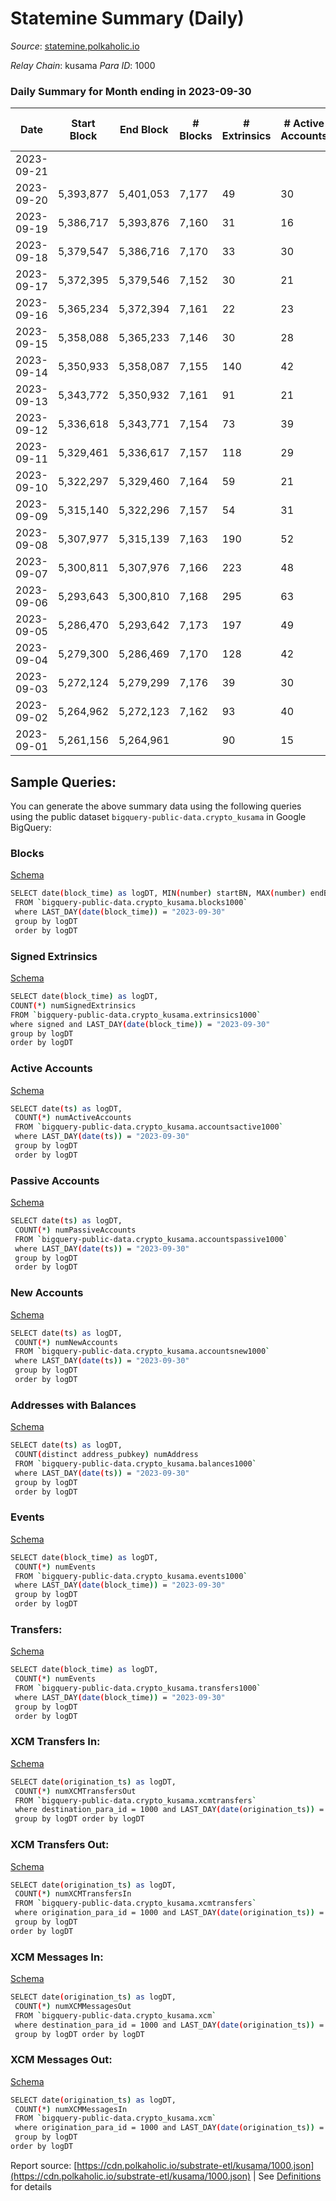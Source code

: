 # Statemine Summary (Daily)

_Source_: [statemine.polkaholic.io](https://statemine.polkaholic.io)

*Relay Chain*: kusama
*Para ID*: 1000



### Daily Summary for Month ending in 2023-09-30


| Date    | Start Block | End Block | # Blocks | # Extrinsics | # Active Accounts | # Passive Accounts | # New Accounts | # Addresses | # Events  | # Transfers ($USD) | # XCM Transfers In ($USD) | # XCM Transfers Out ($USD) | # XCM In | # XCM Out | Issues |
|---------|-------------|-----------|----------|--------------|-------------------|--------------------|----------------|-------------|-----------|--------------------|---------------------------|----------------------------|----------|-----------|--------|
| 2023-09-21 |  |  |  |  |  |  |  |  |  |   |   |   |  |  |  |
| 2023-09-20 | 5,393,877 | 5,401,053 | 7,177 | 49 | 30 | 12 | 4 | 62,917 | 15,648 | 915 ($1.36) |   |   |  |  |  |
| 2023-09-19 | 5,386,717 | 5,393,876 | 7,160 | 31 | 16 | 22 | 3 | 62,914 | 15,738 | 623 ($0.08) |   |   |  |  |  |
| 2023-09-18 | 5,379,547 | 5,386,716 | 7,170 | 33 | 30 | 10 | 1 | 62,912 | 15,521 | 753 ($117.94) | 11 ($1,163.13) | 12 ($636.12) | 11 | 12 |  |
| 2023-09-17 | 5,372,395 | 5,379,546 | 7,152 | 30 | 21 | 28 | 3 | 62,911 | 15,318 | 745 ($549.93) | 10 ($772.57) | 12 ($872.60) | 10 | 12 |  |
| 2023-09-16 | 5,365,234 | 5,372,394 | 7,161 | 22 | 23 | 13 | 3 | 62,909 | 15,229 | 564 ($0.43) | 8 ($1,113.73) | 10 ($527.93) | 11 | 11 |  |
| 2023-09-15 | 5,358,088 | 5,365,233 | 7,146 | 30 | 28 | 11 | 4 | 62,906 | 15,208 | 728 ($9.37) | 6 ($609.97) | 8 ($359.89) | 6 | 8 |  |
| 2023-09-14 | 5,350,933 | 5,358,087 | 7,155 | 140 | 42 |  | 4 | 62,903 | 16,675 | 1,505 ($3.77) | 11 ($1,722.17) | 10 ($1,137.30) | 11 | 10 |  |
| 2023-09-13 | 5,343,772 | 5,350,932 | 7,161 | 91 | 21 | 25 | 7 | 62,899 | 16,798 | 1,671 ($0.39) | 18 ($2,592.37) | 17 ($1,941.65) | 18 | 17 |  |
| 2023-09-12 | 5,336,618 | 5,343,771 | 7,154 | 73 | 39 | 11 | 5 | 62,892 | 16,693 | 1,578 ($0.82) | 26 ($7,735.35) | 31 ($3,458.58) | 30 | 34 |  |
| 2023-09-11 | 5,329,461 | 5,336,617 | 7,157 | 118 | 29 | 37 | 3 | 62,888 | 16,825 | 1,578 ($2.50) | 33 ($5,030.35) | 25 ($1,810.06) | 39 | 28 |  |
| 2023-09-10 | 5,322,297 | 5,329,460 | 7,164 | 59 | 21 | 25 | 7 | 62,886 | 16,327 | 1,280 ($43.93) | 25 ($5,135.63) | 13 ($2,864.71) | 25 | 13 |  |
| 2023-09-09 | 5,315,140 | 5,322,296 | 7,157 | 54 | 31 | 12 | 4 | 62,879 | 16,120 | 1,118 ($25.89) | 10 ($1,648.72) | 9 ($1,743.88) | 12 | 9 |  |
| 2023-09-08 | 5,307,977 | 5,315,139 | 7,163 | 190 | 52 | 12 | 10 | 62,875 | 19,585 | 3,215 ($45.65) | 29 ($17,442.29) | 29 ($8,182.36) | 33 | 29 |  |
| 2023-09-07 | 5,300,811 | 5,307,976 | 7,166 | 223 | 48 | 18 | 23 | 62,866 | 19,566 | 3,099 ($236.74) | 5 ($316.99) | 5 ($374.47) | 6 | 5 |  |
| 2023-09-06 | 5,293,643 | 5,300,810 | 7,168 | 295 | 63 | 29 | 20 | 62,844 | 21,828 | 4,126 ($284.49) | 34 ($9,230.59) | 23 ($2,399.05) | 39 | 23 |  |
| 2023-09-05 | 5,286,470 | 5,293,642 | 7,173 | 197 | 49 | 24 | 18 | 62,825 | 18,711 | 2,680 ($145.32) | 25 ($2,822.48) | 35 ($5,036.80) | 28 | 35 |  |
| 2023-09-04 | 5,279,300 | 5,286,469 | 7,170 | 128 | 42 | 14 | 9 | 62,807 | 17,589 | 2,222 ($97.28) | 36 ($4,818.29) | 30 ($3,753.97) | 38 | 31 |  |
| 2023-09-03 | 5,272,124 | 5,279,299 | 7,176 | 39 | 30 | 7 | 2 | 62,799 | 15,450 | 833 ($0.40) | 20 ($6,217.26) | 1 ($22.49) | 20 | 1 |  |
| 2023-09-02 | 5,264,962 | 5,272,123 | 7,162 | 93 | 40 | 16 | 5 | 62,797 | 16,698 | 1,710 ($0.61) | 32 ($7,765.45) | 22 ($6,127.09) | 33 | 22 |  |
| 2023-09-01 | 5,261,156 | 5,264,961 |  | 90 | 15 | 50 | 4 | 62,792 | 9,528 | 879 ($7.23) | 15 ($5,378.12) | 7 ($1,797.56) | 15 | 7 |  |

## Sample Queries:
You can generate the above summary data using the following queries using the public dataset `bigquery-public-data.crypto_kusama` in Google BigQuery:


### Blocks 

[Schema](https://github.com/colorfulnotion/substrate-etl/blob/main/schema/blocks.json)

```bash
SELECT date(block_time) as logDT, MIN(number) startBN, MAX(number) endBN, COUNT(*) numBlocks 
 FROM `bigquery-public-data.crypto_kusama.blocks1000`  
 where LAST_DAY(date(block_time)) = "2023-09-30" 
 group by logDT 
 order by logDT
```

### Signed Extrinsics 

[Schema](https://github.com/colorfulnotion/substrate-etl/blob/main/schema/extrinsics.json)

```bash
SELECT date(block_time) as logDT, 
COUNT(*) numSignedExtrinsics 
FROM `bigquery-public-data.crypto_kusama.extrinsics1000`  
where signed and LAST_DAY(date(block_time)) = "2023-09-30" 
group by logDT 
order by logDT
```

### Active Accounts 

[Schema](https://github.com/colorfulnotion/substrate-etl/blob/main/schema/accountsactive.json)

```bash
SELECT date(ts) as logDT, 
 COUNT(*) numActiveAccounts 
 FROM `bigquery-public-data.crypto_kusama.accountsactive1000` 
 where LAST_DAY(date(ts)) = "2023-09-30" 
 group by logDT 
 order by logDT
```

### Passive Accounts 

[Schema](https://github.com/colorfulnotion/substrate-etl/blob/main/schema/accountspassive.json)

```bash
SELECT date(ts) as logDT, 
 COUNT(*) numPassiveAccounts 
 FROM `bigquery-public-data.crypto_kusama.accountspassive1000` 
 where LAST_DAY(date(ts)) = "2023-09-30" 
 group by logDT 
 order by logDT
```

### New Accounts 

[Schema](https://github.com/colorfulnotion/substrate-etl/blob/main/schema/accountsnew.json)

```bash
SELECT date(ts) as logDT, 
 COUNT(*) numNewAccounts 
 FROM `bigquery-public-data.crypto_kusama.accountsnew1000` 
 where LAST_DAY(date(ts)) = "2023-09-30" 
 group by logDT
 order by logDT
```

### Addresses with Balances 

[Schema](https://github.com/colorfulnotion/substrate-etl/blob/main/schema/balances.json)

```bash
SELECT date(ts) as logDT,
 COUNT(distinct address_pubkey) numAddress 
 FROM `bigquery-public-data.crypto_kusama.balances1000` 
 where LAST_DAY(date(ts)) = "2023-09-30" 
 group by logDT 
 order by logDT
```

### Events 

[Schema](https://github.com/colorfulnotion/substrate-etl/blob/main/schema/events.json)

```bash
SELECT date(block_time) as logDT, 
 COUNT(*) numEvents 
 FROM `bigquery-public-data.crypto_kusama.events1000` 
 where LAST_DAY(date(block_time)) = "2023-09-30" 
 group by logDT 
 order by logDT
```

### Transfers:

[Schema](https://github.com/colorfulnotion/substrate-etl/blob/main/schema/transfers.json)

```bash
SELECT date(block_time) as logDT, 
 COUNT(*) numEvents 
 FROM `bigquery-public-data.crypto_kusama.transfers1000` 
 where LAST_DAY(date(block_time)) = "2023-09-30" 
 group by logDT 
 order by logDT
```

### XCM Transfers In: 

[Schema](https://github.com/colorfulnotion/substrate-etl/blob/main/schema/xcmtransfers.json)

```bash
SELECT date(origination_ts) as logDT, 
 COUNT(*) numXCMTransfersOut 
 FROM `bigquery-public-data.crypto_kusama.xcmtransfers` 
 where destination_para_id = 1000 and LAST_DAY(date(origination_ts)) = "2023-09-30" 
 group by logDT order by logDT
```

### XCM Transfers Out: 

[Schema](https://github.com/colorfulnotion/substrate-etl/blob/main/schema/xcmtransfers.json)

```bash
SELECT date(origination_ts) as logDT, 
 COUNT(*) numXCMTransfersIn 
 FROM `bigquery-public-data.crypto_kusama.xcmtransfers` 
 where origination_para_id = 1000 and LAST_DAY(date(origination_ts)) = "2023-09-30" 
 group by logDT 
order by logDT
```

### XCM Messages In: 

[Schema](https://github.com/colorfulnotion/substrate-etl/blob/main/schema/xcm.json)

```bash
SELECT date(origination_ts) as logDT, 
 COUNT(*) numXCMMessagesOut 
 FROM `bigquery-public-data.crypto_kusama.xcm` 
 where destination_para_id = 1000 and LAST_DAY(date(origination_ts)) = "2023-09-30" 
 group by logDT order by logDT
```

### XCM Messages Out: 

[Schema](https://github.com/colorfulnotion/substrate-etl/blob/main/schema/xcm.json)

```bash
SELECT date(origination_ts) as logDT, 
 COUNT(*) numXCMMessagesIn 
 FROM `bigquery-public-data.crypto_kusama.xcm` 
 where origination_para_id = 1000 and LAST_DAY(date(origination_ts)) = "2023-09-30" 
 group by logDT 
order by logDT
```


Report source: [https://cdn.polkaholic.io/substrate-etl/kusama/1000.json](https://cdn.polkaholic.io/substrate-etl/kusama/1000.json) | See [Definitions](/DEFINITIONS.md) for details
